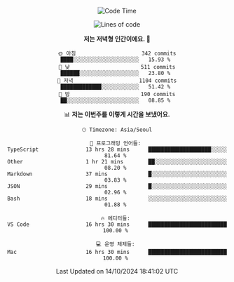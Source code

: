<div align='center'>
 
<!--START_SECTION:waka-->
![Code Time](http://img.shields.io/badge/Code%20Time-3%2C875%20hrs%2038%20mins-blue)

![Lines of code](https://img.shields.io/badge/%EC%A0%80%EB%8A%94%20%EC%97%AC%ED%83%9C%EA%B9%8C%EC%A7%80%20-1.3%20million%20%EC%A4%84%EC%9D%98%20%EC%BD%94%EB%93%9C%EB%A5%BC%20%EC%9E%91%EC%84%B1%ED%96%88%EC%96%B4%EC%9A%94.-blue)

**저는 저녁형 인간이에요. 🦉** 

```text
🌞 아침                     342 commits         ████░░░░░░░░░░░░░░░░░░░░░   15.93 % 
🌆 낮　                     511 commits         ██████░░░░░░░░░░░░░░░░░░░   23.80 % 
🌃 저녁                     1104 commits        █████████████░░░░░░░░░░░░   51.42 % 
🌙 밤　                     190 commits         ██░░░░░░░░░░░░░░░░░░░░░░░   08.85 % 
```


📊 **저는 이번주를 이렇게 시간을 보냈어요.** 

```text
🕑︎ Timezone: Asia/Seoul

💬 프로그래밍 언어들: 
TypeScript               13 hrs 28 mins      ████████████████████░░░░░   81.64 % 
Other                    1 hr 21 mins        ██░░░░░░░░░░░░░░░░░░░░░░░   08.20 % 
Markdown                 37 mins             █░░░░░░░░░░░░░░░░░░░░░░░░   03.83 % 
JSON                     29 mins             █░░░░░░░░░░░░░░░░░░░░░░░░   02.96 % 
Bash                     18 mins             ░░░░░░░░░░░░░░░░░░░░░░░░░   01.88 % 

🔥 에디터들: 
VS Code                  16 hrs 30 mins      █████████████████████████   100.00 % 

💻 운영 체제들: 
Mac                      16 hrs 30 mins      █████████████████████████   100.00 % 
```


 Last Updated on 14/10/2024 18:41:02 UTC
<!--END_SECTION:waka-->
 </div>
<!---
Emewjin/Emewjin is a ✨ special ✨ repository because its `README.md` (this file) appears on your GitHub profile.
You can click the Preview link to take a look at your changes.
--->
